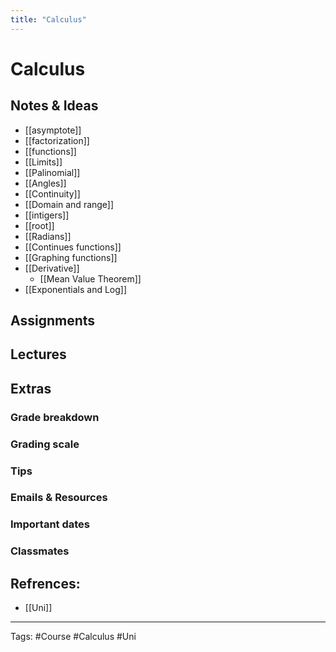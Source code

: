 ```yaml
---
title: "Calculus"
---
```


# Calculus

## Notes & Ideas
- [[asymptote]]
- [[factorization]]
- [[functions]]
- [[Limits]]
- [[Palinomial]]
- [[Angles]]
- [[Continuity]]
- [[Domain and range]]
- [[intigers]]
- [[root]]
- [[Radians]]
- [[Continues functions]]
- [[Graphing functions]]
- [[Derivative]]
	- [[Mean Value Theorem]]
- [[Exponentials and Log]]
## Assignments
## Lectures
## Extras
### Grade breakdown



### Grading scale
### Tips
### Emails & Resources
### Important dates
### Classmates

## Refrences:
- [[Uni]]

---
Tags: #Course #Calculus #Uni 